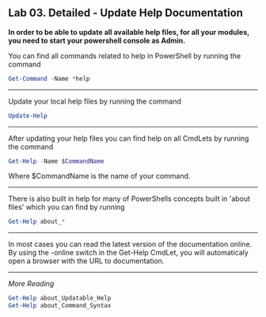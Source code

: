 ## Lab 03. Detailed - Update Help Documentation

**In order to be able to update all available help files, for all your modules, you need to start your powershell console as Admin.**

You can find all commands related to help in PowerShell by running the command

```Powershell
Get-Command -Name *help
```

---

Update your local help files by running the command

```Powershell
Update-Help
```

---

After updating your help files you can find help on all CmdLets by running the command

```Powershell
Get-Help -Name $CommandName
```

Where $CommandName is the name of your command.

---

There is also built in help for many of PowerShells concepts built in 'about files' which you can find by running

```PowerShell
Get-Help about_*
```

---

In most cases you can read the latest version of the documentation online. By using the -online switch in the Get-Help CmdLet, you will automaticaly open a browser with the URL to documentation.

---

*More Reading*

```Powershell
Get-Help about_Updatable_Help
Get-Help about_Command_Syntax
```
